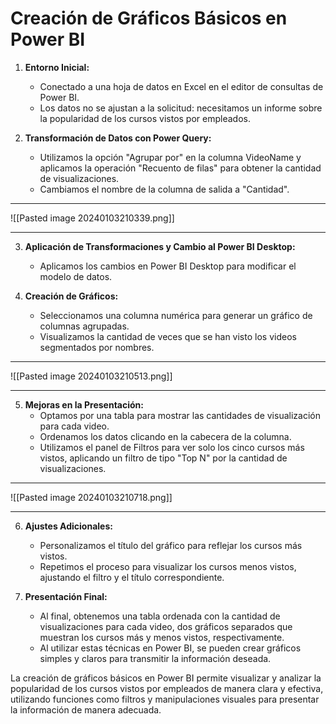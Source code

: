 # Creación de Gráficos Básicos en Power BI

1. **Entorno Inicial:**
   - Conectado a una hoja de datos en Excel en el editor de consultas de Power BI.
   - Los datos no se ajustan a la solicitud: necesitamos un informe sobre la popularidad de los cursos vistos por empleados.

2. **Transformación de Datos con Power Query:**
   - Utilizamos la opción "Agrupar por" en la columna VideoName y aplicamos la operación "Recuento de filas" para obtener la cantidad de visualizaciones.
   - Cambiamos el nombre de la columna de salida a "Cantidad".

---
![[Pasted image 20240103210339.png]]

---


3. **Aplicación de Transformaciones y Cambio al Power BI Desktop:**
   - Aplicamos los cambios en Power BI Desktop para modificar el modelo de datos.

4. **Creación de Gráficos:**
   - Seleccionamos una columna numérica para generar un gráfico de columnas agrupadas.
   - Visualizamos la cantidad de veces que se han visto los videos segmentados por nombres.

---
![[Pasted image 20240103210513.png]]

---


5. **Mejoras en la Presentación:**
   - Optamos por una tabla para mostrar las cantidades de visualización para cada video.
   - Ordenamos los datos clicando en la cabecera de la columna.
   - Utilizamos el panel de Filtros para ver solo los cinco cursos más vistos, aplicando un filtro de tipo "Top N" por la cantidad de visualizaciones.

---
![[Pasted image 20240103210718.png]]

---


6. **Ajustes Adicionales:**
   - Personalizamos el título del gráfico para reflejar los cursos más vistos.
   - Repetimos el proceso para visualizar los cursos menos vistos, ajustando el filtro y el título correspondiente.

7. **Presentación Final:**
   - Al final, obtenemos una tabla ordenada con la cantidad de visualizaciones para cada video, dos gráficos separados que muestran los cursos más y menos vistos, respectivamente.
   - Al utilizar estas técnicas en Power BI, se pueden crear gráficos simples y claros para transmitir la información deseada.

La creación de gráficos básicos en Power BI permite visualizar y analizar la popularidad de los cursos vistos por empleados de manera clara y efectiva, utilizando funciones como filtros y manipulaciones visuales para presentar la información de manera adecuada.
